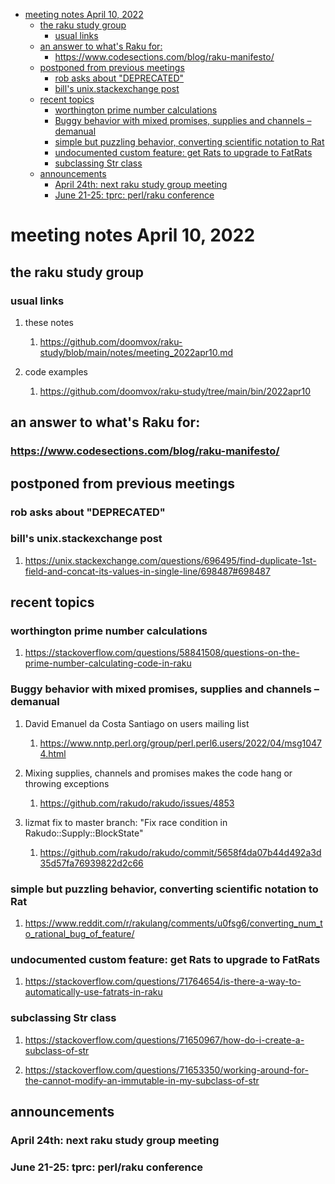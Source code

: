 - [meeting notes April 10, 2022](#orgb78a66d)
  - [the raku study group](#org378b9b4)
    - [usual links](#org1fe852a)
  - [an answer to what's Raku for:](#org4be0af7)
    - [<https://www.codesections.com/blog/raku-manifesto/>](#org9817081)
  - [postponed from previous meetings](#org93edc50)
    - [rob asks about "DEPRECATED"](#org2b4c9db)
    - [bill's unix.stackexchange post](#orgb5f0f7b)
  - [recent topics](#org148e917)
    - [worthington prime number calculations](#org05f8016)
    - [Buggy behavior with mixed promises, supplies and channels &#x2013; demanual](#orgf83e8bd)
    - [simple but puzzling behavior, converting scientific notation to Rat](#org07f6cbd)
    - [undocumented custom feature: get Rats to upgrade to FatRats](#org81bf1a3)
    - [subclassing Str class](#org5198184)
  - [announcements](#org7121781)
    - [April 24th: next raku study group meeting](#orgfb826b0)
    - [June 21-25: tprc: perl/raku conference](#orgfbd6a3e)


<a id="orgb78a66d"></a>

# meeting notes April 10, 2022


<a id="org378b9b4"></a>

## the raku study group


<a id="org1fe852a"></a>

### usual links

1.  these notes

    1.  <https://github.com/doomvox/raku-study/blob/main/notes/meeting_2022apr10.md>

2.  code examples

    1.  <https://github.com/doomvox/raku-study/tree/main/bin/2022apr10>


<a id="org4be0af7"></a>

## an answer to what's Raku for:


<a id="org9817081"></a>

### <https://www.codesections.com/blog/raku-manifesto/>


<a id="org93edc50"></a>

## postponed from previous meetings


<a id="org2b4c9db"></a>

### rob asks about "DEPRECATED"


<a id="orgb5f0f7b"></a>

### bill's unix.stackexchange post

1.  <https://unix.stackexchange.com/questions/696495/find-duplicate-1st-field-and-concat-its-values-in-single-line/698487#698487>


<a id="org148e917"></a>

## recent topics


<a id="org05f8016"></a>

### worthington prime number calculations

1.  <https://stackoverflow.com/questions/58841508/questions-on-the-prime-number-calculating-code-in-raku>


<a id="orgf83e8bd"></a>

### Buggy behavior with mixed promises, supplies and channels &#x2013; demanual

1.  David Emanuel da Costa Santiago on users mailing list

    1.  <https://www.nntp.perl.org/group/perl.perl6.users/2022/04/msg10474.html>

2.  Mixing supplies, channels and promises makes the code hang or throwing exceptions

    1.  <https://github.com/rakudo/rakudo/issues/4853>

3.  lizmat fix to master branch: "Fix race condition in Rakudo::Supply::BlockState"

    1.  <https://github.com/rakudo/rakudo/commit/5658f4da07b44d492a3d35d57fa76939822d2c66>


<a id="org07f6cbd"></a>

### simple but puzzling behavior, converting scientific notation to Rat

1.  <https://www.reddit.com/r/rakulang/comments/u0fsg6/converting_num_to_rational_bug_of_feature/>


<a id="org81bf1a3"></a>

### undocumented custom feature: get Rats to upgrade to FatRats

1.  <https://stackoverflow.com/questions/71764654/is-there-a-way-to-automatically-use-fatrats-in-raku>


<a id="org5198184"></a>

### subclassing Str class

1.  <https://stackoverflow.com/questions/71650967/how-do-i-create-a-subclass-of-str>

2.  <https://stackoverflow.com/questions/71653350/working-around-for-the-cannot-modify-an-immutable-in-my-subclass-of-str>


<a id="org7121781"></a>

## announcements


<a id="orgfb826b0"></a>

### April 24th: next raku study group meeting


<a id="orgfbd6a3e"></a>

### June 21-25: tprc: perl/raku conference
